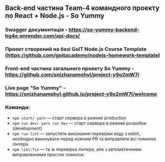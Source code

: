 ## Back-end частина  Team-4  командного проекту по React + Node.js - So Yummy

### Swagger документація - https://so-yummy-backend-hg4e.onrender.com/api-docs/

### Проект створений на базі GoIT Node.js Course Template (https://github.com/goitacademy/nodejs-homework-template)

### Front-end частина загального проекту So Yummy - https://github.com/snizhanamohyl/project-y9o2mW7i

### Live page "So Yummy" -https://snizhanamohyl.github.io/project-y9o2mW7i/welcome

### Команди:

- `npm start/ yarn` &mdash; старт сервера в режимі production
- `npm run dev/ yarn run dev` &mdash; старт сервера в режимі розробки (development)
- `npm run lint` &mdash; запустити виконання перевірки коду з eslint, необхідно виконувати перед кожним PR та виправляти всі помилки лінтера
- `npm lint:fix` &mdash; та ж перевірка лінтера, але з автоматичними виправленнями простих помилок

